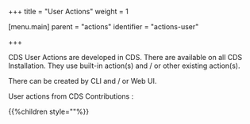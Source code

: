 +++
title = "User Actions"
weight = 1

[menu.main]
parent = "actions"
identifier = "actions-user"

+++

CDS User Actions are developed in CDS. There are available on all CDS Installation. They use built-in action(s) and / or other existing action(s).

There can be created by CLI and / or Web UI.

User actions from CDS Contributions :

{{%children style=""%}}
